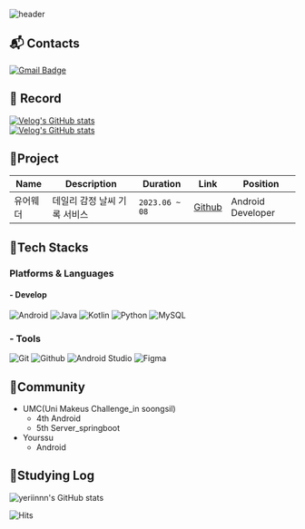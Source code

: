 ![header](https://capsule-render.vercel.app/api?type=Waving&text=☁️yeriinnn☁️&color=auto&height=200&section=header&animation=twinkling)

## :mailbox_with_mail: Contacts
[![Gmail Badge](https://img.shields.io/badge/Gmail-d14836?style=flat-square&logo=Gmail&logoColor=white&link=mailto:yrsong0915@gmail.com)](mailto:yrsong0915@gmail.com)

## :green_heart: Record
[![Velog's GitHub stats](https://velog-readme-stats.vercel.app/api/badge?name=yeriinnn)](https://velog.io/@riinnn) <br>
[![Velog's GitHub stats](https://velog-readme-stats.vercel.app/api?name=riinnn)](https://velog.io/@riinnn)

## 🐧Project

| Name                    | Description                                       | Duration      | Link                                                                                             | Position      | 
|---------------------------------|---------------------------------------------------|---------------|--------------------------------------------------------------------------------------------------|----------|
| 유어웨더                            | 데일리 감정 날씨 기록 서비스                                 | `2023.06 ~ 08`| [Github](https://github.com/yourweather/yourweather_android)  | Android Developer |    



##  :tiger:Tech Stacks
### Platforms & Languages
#### - Develop
![Android](https://img.shields.io/badge/Android-3DDC84.svg?&style=for-the-badge&logo=Android&logoColor=white)
![Java](https://img.shields.io/badge/Java-007396.svg?&style=for-the-badge&logo=Java&logoColor=white)
![Kotlin](https://img.shields.io/badge/Kotlin-7F52FF.svg?&style=for-the-badge&logo=Kotlin&logoColor=white)
![Python](https://img.shields.io/badge/Python-3776AB.svg?&style=for-the-badge&logo=Python&logoColor=white)
![MySQL](https://img.shields.io/badge/MySQL-4479A1?style=for-the-badge&logo=MySQL&logoColor=white)

### - Tools
![Git](https://img.shields.io/badge/Git-F05032.svg?&style=for-the-badge&logo=Git&logoColor=white)
![Github](https://img.shields.io/badge/github-181717?style=for-the-badge&logo=github&logoColor=white)
![Android Studio](https://img.shields.io/badge/Android%20Studio-3DDC84.svg?&style=for-the-badge&logo=Android%20Studio&logoColor=white)
![Figma](https://img.shields.io/badge/Figma-F24E1E.svg?&style=for-the-badge&logo=Figma&logoColor=white)                       


## :honeybee:Community
- UMC(Uni Makeus Challenge_in soongsil)
  - 4th Android
  - 5th Server_springboot
- Yourssu
  - Android

## :hatching_chick:Studying Log
![yeriinnn's GitHub stats](https://github-readme-stats.vercel.app/api?username=yeriinnn&show_icons=true&theme=radical)

![Hits](https://hits.seeyoufarm.com/api/count/incr/badge.svg?url=https%3A%2F%2Fgithub.com%2Fkim-soohyeon&count_bg=%23FFDAC7&title_bg=%23FFADAD&icon=&icon_color=%23E7E7E7&title=hits&edge_flat=false)
